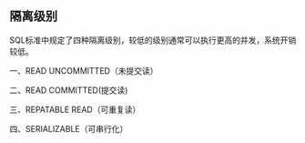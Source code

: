 ## 隔离级别

SQL标准中规定了四种隔离级别，较低的级别通常可以执行更高的并发，系统开销较低。



一、READ UNCOMMITTED（未提交读）

二、READ COMMITTED\(提交读\)

三、REPATABLE READ（可重复读）

四、SERIALIZABLE（可串行化）

